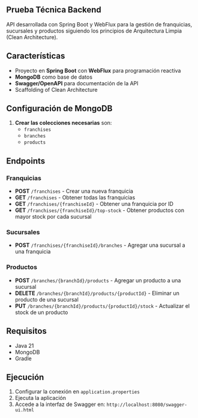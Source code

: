 
## Prueba Técnica Backend
API desarrollada con Spring Boot y WebFlux para la gestión de franquicias, sucursales y productos siguiendo los principios de Arquitectura Limpia (Clean Architecture).

## Características
- Proyecto en **Spring Boot** con **WebFlux** para programación reactiva
- **MongoDB** como base de datos
- **Swagger/OpenAPI** para documentación de la API
- Scaffolding of Clean Architecture

## Configuración de MongoDB
1. **Crear las colecciones necesarias** son:
    - `franchises`
    - `branches`
    - `products`

## Endpoints
### Franquicias
- **POST** `/franchises` - Crear una nueva franquicia
- **GET** `/franchises` - Obtener todas las franquicias
- **GET** `/franchises/{franchiseId}` - Obtener una franquicia por ID
- **GET** `/franchises/{franchiseId}/top-stock` - Obtener productos con mayor stock por cada sucursal

### Sucursales
- **POST** `/franchises/{franchiseId}/branches` - Agregar una sucursal a una franquicia

### Productos
- **POST** `/branches/{branchId}/products` - Agregar un producto a una sucursal
- **DELETE** `/branches/{branchId}/products/{productId}` - Eliminar un producto de una sucursal
- **PUT** `/branches/{branchId}/products/{productId}/stock` - Actualizar el stock de un producto

## Requisitos
- Java 21
- MongoDB
- Gradle

## Ejecución
1. Configurar la conexión en `application.properties`
2. Ejecuta la aplicación
3. Accede a la interfaz de Swagger en: `http://localhost:8080/swagger-ui.html`


